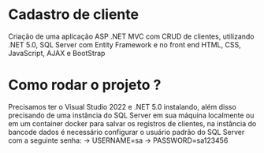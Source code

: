 # Cadastro de cliente

Criação de uma aplicação ASP .NET MVC com CRUD de clientes, 
utilizando .NET 5.0, SQL Server com Entity Framework e no front end HTML, 
CSS, JavaScript, AJAX e BootStrap

# Como rodar o projeto ?

Precisamos ter o Visual Studio 2022 e .NET 5.0 instalando, além disso precisando de uma instância do SQL Server em sua máquina localmente ou em um container docker para salvar os registros de clientes, na instância do bancode dados é necessário configurar o usuário padrão do SQL Server com a seguinte senha:
-> USERNAME=sa
-> PASSWORD=sa123456

